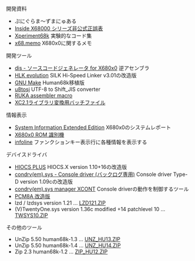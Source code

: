 開発資料
- ぷにぐらま～ずまにゅある
- [Inside X68000 シリーズ非公式正誤表](https://kg68k.github.io/InsideX68000-errata/)
- [Xperiment68k](https://github.com/kg68k/xperiment68k) 実験的なコード集
- [x68.memo](https://github.com/kg68k/x68.memo) X680x0に関するメモ

開発ツール
- [dis - ソースコードジェネレータ for X680x0](https://github.com/kg68k/dis) 逆アセンブラ
- [HLK evolution](https://github.com/kg68k/hlk-ev) SILK Hi-Speed Linker v3.01の改造版
- [GNU Make](https://github.com/kg68k/gnu-make-human68k) Human68k移植版
- [u8tosj](https://github.com/kg68k/u8tosj) UTF-8 to Shift_JIS converter
- [RUKA assembler macro](https://github.com/kg68k/ruka-macro)
- [XC2.1ライブラリ変換用バッチファイル](https://github.com/kg68k/xc21-ltoa)

情報表示
- [System Information Extended Edition](https://github.com/kg68k/si-ee) X680x0のシステムレポート
- [X680x0 ROM 識別機](https://kg68k.github.io/x680x0-romid/)
- [infoline](https://github.com/kg68k/infoline) ファンクションキー表示行に各種情報を表示する

デバイスドライバ
- [HIOCS PLUS](https://github.com/kg68k/hiocs-plus) HIOCS.X version 1.10+16の改造版
- [condrv(em).sys - Console driver (バックログ専用)](https://github.com/kg68k/condrv)
  Console driver Type-D version 1.09cの改造版
- [condrv(em).sys manager XCONT](https://github.com/kg68k/condrv-xcont)
  Console driverの動作を制御するツール
- [PCM8A 改造版](https://github.com/kg68k/pcm8a)
- lzd / lzdsys version 1.21 ... [LZD121.ZIP](https://kg68k.github.io/kg68k/arc/LZD121.ZIP)
- (V)TwentyOne.sys version 1.36c modified +14 patchlevel 10 ...
  [TWSYS10.ZIP](https://kg68k.github.io/kg68k/arc/TWSYS10.ZIP)

その他のツール
- UnZip 5.50 human68k-1.3 ... [UNZ_HU13.ZIP](https://kg68k.github.io/kg68k/arc/UNZ_HU13.ZIP)
- UnZip 5.50 human68k-1.4 ... [UNZ_HU14.ZIP](https://kg68k.github.io/kg68k/arc/UNZ_HU14.ZIP)
- Zip 2.3 human68k-1.2 ... [ZIP_HU12.ZIP](https://kg68k.github.io/kg68k/arc/ZIP_HU12.ZIP)
